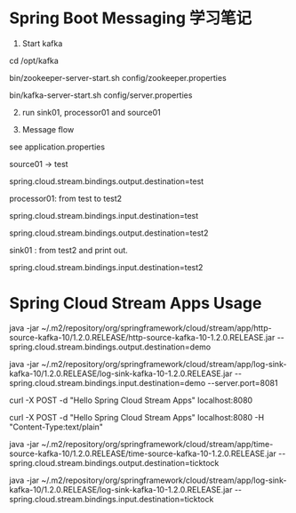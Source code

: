 Spring Boot Messaging 学习笔记
===

1. Start kafka

cd /opt/kafka

bin/zookeeper-server-start.sh config/zookeeper.properties

bin/kafka-server-start.sh config/server.properties


2. run sink01, processor01 and source01


3. Message flow


see application.properties 

source01 -> test

spring.cloud.stream.bindings.output.destination=test


processor01: from test to test2

spring.cloud.stream.bindings.input.destination=test

spring.cloud.stream.bindings.output.destination=test2



sink01 : from test2 and print out.

spring.cloud.stream.bindings.input.destination=test2


Spring Cloud Stream Apps Usage
====
java -jar ~/.m2/repository/org/springframework/cloud/stream/app/http-source-kafka-10/1.2.0.RELEASE/http-source-kafka-10-1.2.0.RELEASE.jar --spring.cloud.stream.bindings.output.destination=demo

java -jar ~/.m2/repository/org/springframework/cloud/stream/app/log-sink-kafka-10/1.2.0.RELEASE/log-sink-kafka-10-1.2.0.RELEASE.jar --spring.cloud.stream.bindings.input.destination=demo --server.port=8081

curl -X POST -d "Hello Spring Cloud Stream Apps" localhost:8080

curl -X POST -d "Hello Spring Cloud Stream Apps" localhost:8080 -H "Content-Type:text/plain"


java -jar ~/.m2/repository/org/springframework/cloud/stream/app/time-source-kafka-10/1.2.0.RELEASE/time-source-kafka-10-1.2.0.RELEASE.jar --spring.cloud.stream.bindings.output.destination=ticktock

java -jar ~/.m2/repository/org/springframework/cloud/stream/app/log-sink-kafka-10/1.2.0.RELEASE/log-sink-kafka-10-1.2.0.RELEASE.jar       --spring.cloud.stream.bindings.input.destination=ticktock
